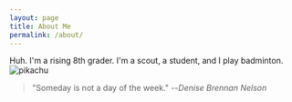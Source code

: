 ```yaml
---
layout: page
title: About Me
permalink: /about/
---
```


Huh. I'm a rising 8th grader. I'm a scout, a student, and I play badminton. 
![pikachu](https://media.discordapp.net/attachments/743607081776447510/746781347800023111/Screen_Shot_2020-08-22_at_11.45.05_AM.png)

> "Someday is not a day of the week." --*Denise Brennan Nelson*


